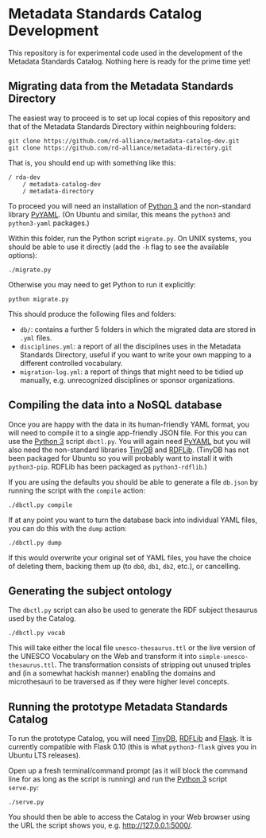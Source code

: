 # Metadata Standards Catalog Development

This repository is for experimental code used in the development of the
Metadata Standards Catalog. Nothing here is ready for the prime time yet!

## Migrating data from the Metadata Standards Directory

The easiest way to proceed is to set up local copies of this repository and
that of the Metadata Standards Directory within neighbouring folders:

~~~{.bash}
git clone https://github.com/rd-alliance/metadata-catalog-dev.git
git clone https://github.com/rd-alliance/metadata-directory.git
~~~

That is, you should end up with something like this:

~~~
/ rda-dev
    / metadata-catalog-dev
    / metadata-directory
~~~

To proceed you will need an installation of [Python 3] and the non-standard
library [PyYAML]. (On Ubuntu and similar, this means the `python3` and
`python3-yaml` packages.)

[Python 3]: https://www.python.org/
[PyYAML]: http://pyyaml.org/wiki/PyYAML

Within this folder, run the Python script `migrate.py`. On UNIX systems, you
should be able to use it directly (add the `-h` flag to see the available
options):

~~~{.bash}
./migrate.py
~~~

Otherwise you may need to get Python to run it explicitly:

~~~{.bash}
python migrate.py
~~~

This should produce the following files and folders:

  - `db/`: contains a further 5 folders in which the migrated data are
    stored in `.yml` files.
  - `disciplines.yml`: a report of all the disciplines uses in the Metadata
    Standards Directory, useful if you want to write your own mapping to a
    different controlled vocabulary.
  - `migration-log.yml`: a report of things that might need to be tidied up
    manually, e.g. unrecognized disciplines or sponsor organizations.

## Compiling the data into a NoSQL database

Once you are happy with the data in its human-friendly YAML format, you will
need to compile it to a single app-friendly JSON file. For this you can use the
[Python 3] script `dbctl.py`. You will again need [PyYAML] but you will also
need the non-standard libraries [TinyDB] and [RDFLib]. (TinyDB has not been
packaged for Ubuntu so you will probably want to install it with `python3-pip`.
RDFLib has been packaged as `python3-rdflib`.)

[TinyDB]: http://tinydb.readthedocs.io/
[RDFLib]: http://rdflib.readthedocs.io/

If you are using the defaults you should be able to generate a file `db.json` by
running the script with the `compile` action:

~~~{.bash}
./dbctl.py compile
~~~

If at any point you want to turn the database back into individual YAML files,
you can do this with the `dump` action:

~~~{.bash}
./dbctl.py dump
~~~

If this would overwrite your original set of YAML files, you have the choice of
deleting them, backing them up (to `db0`, `db1`, `db2`, etc.), or cancelling.

## Generating the subject ontology

The `dbctl.py` script can also be used to generate the RDF subject thesaurus
used by the Catalog.

~~~{.bash}
./dbctl.py vocab
~~~

This will take either the local file `unesco-thesaurus.ttl` or the live version
of the UNESCO Vocabulary on the Web and transform it into
`simple-unesco-thesaurus.ttl`. The transformation consists of stripping out
unused triples and (in a somewhat hackish manner) enabling the domains and
microthesauri to be traversed as if they were higher level concepts.

## Running the prototype Metadata Standards Catalog

To run the prototype Catalog, you will need [TinyDB], [RDFLib] and [Flask]. It
is currently compatible with Flask 0.10 (this is what `python3-flask` gives you
in Ubuntu LTS releases).

[Flask]: http://flask.pocoo.org/

Open up a fresh terminal/command prompt (as it will block the command line for
as long as the script is running) and run the [Python 3] script `serve.py`:

~~~{.bash}
./serve.py
~~~

You should then be able to access the Catalog in your Web browser using the URL
the script shows you, e.g. <http://127.0.0.1:5000/>.
